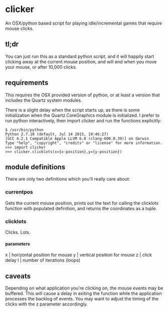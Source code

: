 # clicker

An OSX/python based script for playing idle/incremental games that
require mouse clicks.

## tl;dr

You can just run this as a standard python script, and it will
happily start clicking away at the current mouse position, and will
end when you move your mouse, or after 10,000 clicks.

## requirements

This requires the OSX provided version of python, or at least a
version that includes the Quartz system modules.

There is a slight delay when the script starts up, as there is some
initialization when the Quartz.CoreGraphics module is initialized.
I prefer to run python interactively, then import clicker and run
the functions explicitly:

```
$ /usr/bin/python
Python 2.7.10 (default, Jul 14 2015, 19:46:27)
[GCC 4.2.1 Compatible Apple LLVM 6.0 (clang-600.0.39)] on darwin
Type "help", "copyright", "credits" or "license" for more information.
>>> import clicker
>>> clicker.clicklots(x={x-position},y={y-position})
```

## module definitions

There are only two definitions which you'll really care about:

### currentpos

Gets the current mouse position, prints out the text for calling
the clicklots function with populated definition, and returns the
coordinates as a tuple.

### clicklots

Clicks.  Lots.

#### parameters

 x | horizontal position for mouse
 y | vertical position for mouse
 z | click delay
 l | number of iterations (loops)

## caveats

Depending on what application you're clicking on, the mouse events
may be buffered.  This will cause a delay in exiting the function
while the application processes the backlog of events.  You may
want to adjust the timing of the clicks with the z parameter
accordingly.
